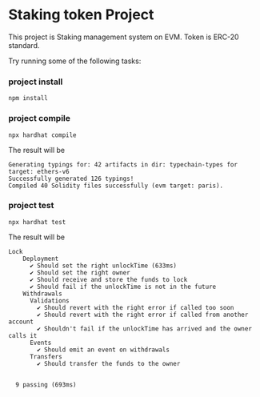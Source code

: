 # Staking token Project

This project is Staking management system on EVM.
Token is ERC-20 standard.

Try running some of the following tasks:

### project install

```shell
npm install
```
### project compile

```shell
npx hardhat compile
```
The result will be
```shell
Generating typings for: 42 artifacts in dir: typechain-types for target: ethers-v6
Successfully generated 126 typings!
Compiled 40 Solidity files successfully (evm target: paris).
```
### project test

```shell
npx hardhat test
```

The result will be 

```shell
Lock
    Deployment
      ✔ Should set the right unlockTime (633ms)
      ✔ Should set the right owner
      ✔ Should receive and store the funds to lock
      ✔ Should fail if the unlockTime is not in the future
    Withdrawals
      Validations
        ✔ Should revert with the right error if called too soon
        ✔ Should revert with the right error if called from another account
        ✔ Shouldn't fail if the unlockTime has arrived and the owner calls it
      Events
        ✔ Should emit an event on withdrawals
      Transfers
        ✔ Should transfer the funds to the owner


  9 passing (693ms)
```
